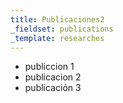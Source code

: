 ```yaml
---
title: Publicaciones2
_fieldset: publications
_template: researches
---
```

<ul>
<li>publiccion 1</li><li>publicacion 2</li><li>publicación 3</li></ul>